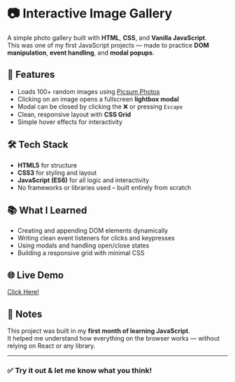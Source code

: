 # 📷 Interactive Image Gallery

A simple photo gallery built with **HTML**, **CSS**, and **Vanilla JavaScript**.  
This was one of my first JavaScript projects — made to practice **DOM manipulation**, **event handling**, and **modal popups**.

## 🚀 Features

- Loads 100+ random images using [Picsum Photos](https://picsum.photos/)
- Clicking on an image opens a fullscreen **lightbox modal**
- Modal can be closed by clicking the ❌ or pressing `Escape`
- Clean, responsive layout with **CSS Grid**
- Simple hover effects for interactivity

## 🛠️ Tech Stack

- **HTML5** for structure  
- **CSS3** for styling and layout  
- **JavaScript (ES6)** for all logic and interactivity  
- No frameworks or libraries used – built entirely from scratch

## 📚 What I Learned

- Creating and appending DOM elements dynamically
- Writing clean event listeners for clicks and keypresses
- Using modals and handling open/close states
- Building a responsive grid with minimal CSS

## 🌐 Live Demo

[Click Here!](https://photo-gallery-js.vercel.app)

## 🧠 Notes

This project was built in my **first month of learning JavaScript**.  
It helped me understand how everything on the browser works — without relying on React or any library.

---

### ✅ Try it out & let me know what you think!
